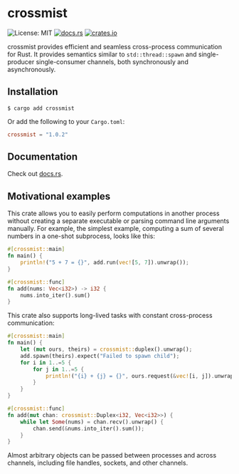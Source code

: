 # crossmist

![License: MIT](https://img.shields.io/crates/l/crossmist)
[![docs.rs](https://img.shields.io/docsrs/crossmist)](https://docs.rs/crossmist/latest/crossmist/)
[![crates.io](https://img.shields.io/crates/v/crossmist)](https://crates.io/crates/crossmist)

crossmist provides efficient and seamless cross-process communication for Rust. It provides semantics similar to `std::thread::spawn` and single-producer single-consumer channels, both synchronously and asynchronously.


## Installation

```shell
$ cargo add crossmist
```

Or add the following to your `Cargo.toml`:

```toml
crossmist = "1.0.2"
```


## Documentation

Check out [docs.rs](https://docs.rs/crossmist/latest/crossmist/).


## Motivational examples

This crate allows you to easily perform computations in another process without creating a separate executable or parsing command line arguments manually. For example, the simplest example, computing a sum of several numbers in a one-shot subprocess, looks like this:

```rust
#[crossmist::main]
fn main() {
    println!("5 + 7 = {}", add.run(vec![5, 7]).unwrap());
}

#[crossmist::func]
fn add(nums: Vec<i32>) -> i32 {
    nums.into_iter().sum()
}
```

This crate also supports long-lived tasks with constant cross-process communication:

```rust
#[crossmist::main]
fn main() {
    let (mut ours, theirs) = crossmist::duplex().unwrap();
    add.spawn(theirs).expect("Failed to spawn child");
    for i in 1..=5 {
        for j in 1..=5 {
            println!("{i} + {j} = {}", ours.request(&vec![i, j]).unwrap());
        }
    }
}

#[crossmist::func]
fn add(mut chan: crossmist::Duplex<i32, Vec<i32>>) {
    while let Some(nums) = chan.recv().unwrap() {
        chan.send(&nums.into_iter().sum());
    }
}
```

Almost arbitrary objects can be passed between processes and across channels, including file handles, sockets, and other channels.
